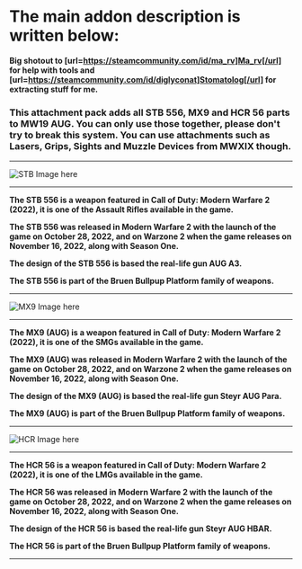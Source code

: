 # The main addon description is written below:

**Big shotout to [url=https://steamcommunity.com/id/ma_rv]Ma_rv[/url] for help with tools and [url=https://steamcommunity.com/id/diglyconat]Stomatolog[/url] for extracting stuff for me.**

### This attachment pack adds all STB 556, MX9 and HCR 56 parts to MW19 AUG. You can only use those together, please don't try to break this system. You can use attachments such as Lasers, Grips, Sights and Muzzle Devices from MWXIX though.

---

![STB Image here](https://steamuserimages-a.akamaihd.net/ugc/1895479671965672148/6156385F55F636F9006E5E8DD0DEEDB7FCE550D5/?imw=5000&imh=5000&ima=fit&impolicy=Letterbox&imcolor=%23000000&letterbox=false)

---

**The STB 556 is a weapon featured in Call of Duty: Modern Warfare 2 (2022), it is one of the Assault Rifles available in the game.**

**The STB 556 was released in Modern Warfare 2 with the launch of the game on October 28, 2022, and on Warzone 2 when the game releases on November 16, 2022, along with Season One.**

**The design of the STB 556 is based the real-life gun AUG A3.**

**The STB 556 is part of the Bruen Bullpup Platform family of weapons.**

---

![MX9 Image here](https://steamuserimages-a.akamaihd.net/ugc/1895479895312527365/03CA43B16A8AE307B85E56F86B7D41EECAEB7376/?imw=5000&imh=5000&ima=fit&impolicy=Letterbox&imcolor=%23000000&letterbox=false)

---

**The MX9 (AUG) is a weapon featured in Call of Duty: Modern Warfare 2 (2022), it is one of the SMGs available in the game.**

**The MX9 (AUG) was released in Modern Warfare 2 with the launch of the game on October 28, 2022, and on Warzone 2 when the game releases on November 16, 2022, along with Season One.**

**The design of the MX9 (AUG) is based the real-life gun Steyr AUG Para.**

**The MX9 (AUG) is part of the Bruen Bullpup Platform family of weapons.**

---

![HCR Image here](https://steamuserimages-a.akamaihd.net/ugc/1895479895315270005/2E0D71F17AE0641290EA18410748D5A7C87C6F88/?imw=5000&imh=5000&ima=fit&impolicy=Letterbox&imcolor=%23000000&letterbox=false)

---

**The HCR 56 is a weapon featured in Call of Duty: Modern Warfare 2 (2022), it is one of the LMGs available in the game.**

**The HCR 56 was released in Modern Warfare 2 with the launch of the game on October 28, 2022, and on Warzone 2 when the game releases on November 16, 2022, along with Season One.**

**The design of the HCR 56 is based the real-life gun Steyr AUG HBAR.**

**The HCR 56 is part of the Bruen Bullpup Platform family of weapons.**

---
